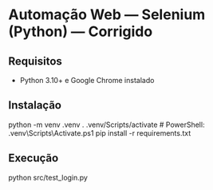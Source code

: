 # Automação Web — Selenium (Python) — Corrigido

## Requisitos
- Python 3.10+ e Google Chrome instalado

## Instalação
python -m venv .venv
. .venv/Scripts/activate   # PowerShell: .venv\Scripts\Activate.ps1
pip install -r requirements.txt

## Execução
python src/test_login.py
